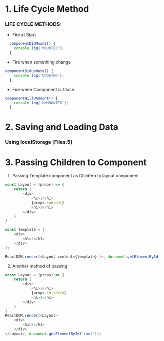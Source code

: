 
# 1. Life Cycle Method 

### LIFE CYCLE METHODS:

* Fire at Start
``` javascript
  componentDidMount() {
    console.log('MOUNTED');
  }
```

* Fire when something change
``` javascript
componentDidUpdate() {
    console.log('UPDATED');
  }
```
* Fire when Component is Close
``` javascript 
componentWillUnmount() {
    console.log('UNMOUNTED');
  }
```

# 2. Saving and Loading Data
### Using localStorage [Files.5]

# 3. Passing Children to Component

1. Passing Template component as Childern to layout component 
``` javascript 
const Layout = (props) => {
    return (
        <div>
            <h1>1</h1>
            {props.content}
            <h1>3</h1>
        </div>
    )
}
```
``` javascript
const template = (
    <div>
        <h1>2</h1>
    </div>
);

ReactDOM.render(<Layout content={template} />, document.getElementById('root'));
```
2. Another method of passing

``` javascript
const Layout = (props) => {
    return (
        <div>  
            <h1>1</h1>
            {props.children}
            <h1>3</h1>
        </div>
    )
}
ReactDOM.render(<Layout>
    <div>
        <h1>2</h1>
    </div>
</Layout>, document.getElementById('root'));
```
